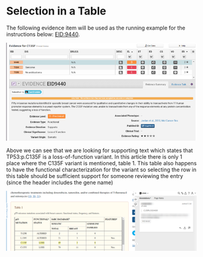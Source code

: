# Selection in a Table

The following evidence item will be used as the running example for the instructions below: [EID:9440](https://civicdb.org/links/evidence/9440).

![evidence item](../images/civic_eid_9440.png)

Above we can see that we are looking for supporting text which states that TP53:p.C135F is a loss-of-function variant. In this article there is only 1 place where the C135F variant is mentioned, table 1. This table also happens to have the functional characterization for the variant so selecting the row in this table should be sufficient support for someone reviewing the entry (since the header includes the gene name)

![evidence item](../images/civic_eid_9440_support.png)
